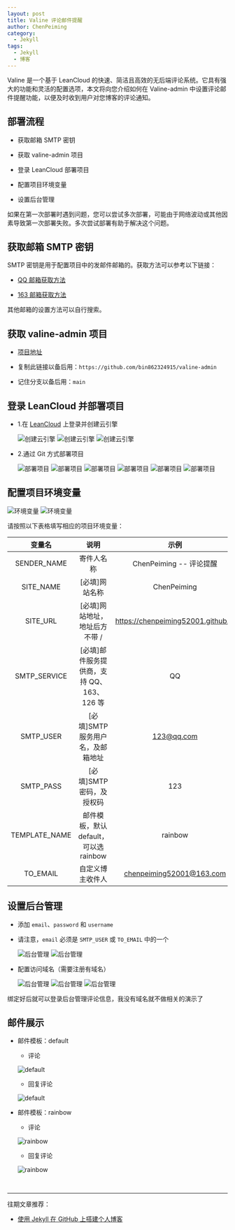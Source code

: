 ```yaml
---
layout: post
title: Valine 评论邮件提醒
author: ChenPeiming
category:
  - Jekyll
tags:
  - Jekyll
  - 博客
---
```


Valine 是一个基于 LeanCloud 的快速、简洁且高效的无后端评论系统。它具有强大的功能和灵活的配置选项，本文将向您介绍如何在 Valine-admin 中设置评论邮件提醒功能，以便及时收到用户对您博客的评论通知。



## 部署流程

- 获取邮箱 SMTP 密钥

<!-- - 获取 AKisemt 反垃圾邮件服务 -->

- 获取 valine-admin 项目

- 登录 LeanCloud 部署项目

- 配置项目环境变量

- 设置后台管理

如果在第一次部署时遇到问题，您可以尝试多次部署，可能由于网络波动或其他因素导致第一次部署失败。多次尝试部署有助于解决这个问题。

## 获取邮箱 SMTP 密钥

SMTP 密钥是用于配置项目中的发邮件邮箱的。获取方法可以参考以下链接：

- [QQ 邮箱获取方法](https://zhidao.baidu.com/question/1457961254794148260.html?fr=search&word=QQ%E9%82%AE%E7%AE%B1%E8%8E%B7%E5%8F%96+MSTP+%E6%96%B9%E6%B3%95)

- [163 邮箱获取方法](https://zhidao.baidu.com/question/436573565774794892.html?fr=search&word=163%E9%82%AE%E7%AE%B1%E8%8E%B7%E5%8F%96+MSTP+%E6%96%B9%E6%B3%95)

其他邮箱的设置方法可以自行搜索。

<!-- ### 获取 AKisemt 反垃圾邮件服务步骤：

- 1.这个可以不设置，如果你想要注册并使用反垃圾邮件功能，需要先科学上网。

- 2.在 [Akismet](https://wordpress.com/start/account/user-social?redirect_to=https%3A%2F%2Fr-login.wordpress.com%2Fremote-login.php%3Faction%3Dlink%26back%3Dhttps%253A%252F%252Fakismet.com%252Faccount%252F) 上注册并登录账号。

![注册Akismet](/images/2024/Jekyll-Valine/Jekyll-Valine-1-1.png)
![注册Akismet](/images/2024/Jekyll-Valine/Jekyll-Valine-1-2.png)

- 3.注册后，确认你的邮箱以完成登录。

- 4.进入[服务页面](https://akismet.com/pricing/)，选择适合你的服务。

![选择Akismet服务](/images/2024/Jekyll-Valine/Jekyll-Valine-1-3.png)

- 5.根据你的需求选择付费金额，如果你选择免费版本，请注意不能用于商业活动。

![选择Akismet服务](/images/2024/Jekyll-Valine/Jekyll-Valine-1-4.png)

- 6.我这里选择免费，确认付款信息，然后你就可以获得到 Api 。

![确认服务费用](/images/2024/Jekyll-Valine/Jekyll-Valine-1-5.png)
![确认服务费用](/images/2024/Jekyll-Valine/Jekyll-Valine-1-6.png) -->

## 获取 valine-admin 项目

- [项目地址](https://github.com/bin862324915/valine-admin)

- 复制此链接以备后用：`https://github.com/bin862324915/valine-admin`

- 记住分支以备后用：`main`

## 登录 LeanCloud 并部署项目

- 1.在 [LeanCloud](https://console.leancloud.cn/) 上登录并创建云引擎

  ![创建云引擎](/images/2024/Jekyll-Valine/Jekyll-Valine-2-1.png)
  ![创建云引擎](/images/2024/Jekyll-Valine/Jekyll-Valine-2-2.png)
  ![创建云引擎](/images/2024/Jekyll-Valine/Jekyll-Valine-2-3.png)

- 2.通过 Git 方式部署项目

  ![部署项目](/images/2024/Jekyll-Valine/Jekyll-Valine-3-1.png)
  ![部署项目](/images/2024/Jekyll-Valine/Jekyll-Valine-3-2.png)
  ![部署项目](/images/2024/Jekyll-Valine/Jekyll-Valine-3-3.png)
  ![部署项目](/images/2024/Jekyll-Valine/Jekyll-Valine-3-4.png)
  ![部署项目](/images/2024/Jekyll-Valine/Jekyll-Valine-3-5.png)
  ![部署项目](/images/2024/Jekyll-Valine/Jekyll-Valine-3-6.png)

## 配置项目环境变量

![环境变量](/images/2024/Jekyll-Valine/Jekyll-Valine-4-1.png)
![环境变量](/images/2024/Jekyll-Valine/Jekyll-Valine-4-2.png)

请按照以下表格填写相应的项目环境变量：

|    变量名     |                    说明                    |                示例                |
| :-----------: | :----------------------------------------: | :--------------------------------: |
|  SENDER_NAME  |                 寄件人名称                 |      ChenPeiming -- 评论提醒       |
|   SITE_NAME   |               [必填]网站名称               |            ChenPeiming             |
|   SITE_URL    |       [必填]网站地址，地址后方不带 /       | https://chenpeiming52001.github.io |
| SMTP_SERVICE  | [必填]邮件服务提供商，支持 QQ、163、126 等 |                 QQ                 |
|   SMTP_USER   |     [必填]SMTP 服务用户名，及邮箱地址      |             123@qq.com             |
|   SMTP_PASS   |         [必填]SMTP 密码，及授权码          |                123                 |
| TEMPLATE_NAME |   邮件模板，默认 default，可以选 rainbow   |              rainbow               |
|   TO_EMAIL    |              自定义博主收件人              |      chenpeiming52001@163.com      |

## 设置后台管理

- 添加 `email`、`password` 和 `username`

- 请注意，`email` 必须是 `SMTP_USER` 或 `TO_EMAIL` 中的一个

  ![后台管理](/images/2024/Jekyll-Valine/Jekyll-Valine-5-1.png)
  ![后台管理](/images/2024/Jekyll-Valine/Jekyll-Valine-5-1.png)

- 配置访问域名（需要注册有域名）

  ![后台管理](/images/2024/Jekyll-Valine/Jekyll-Valine-6-1.png)
  ![后台管理](/images/2024/Jekyll-Valine/Jekyll-Valine-6-2.png)
  ![后台管理](/images/2024/Jekyll-Valine/Jekyll-Valine-6-3.png)

绑定好后就可以登录后台管理评论信息，我没有域名就不做相关的演示了

## 邮件展示

- 邮件模板：default

  - 评论

  ![default](/images//2024/Jekyll-Valine/Jekyll-Valine-7-1.png)

  - 回复评论

  ![default](/images//2024/Jekyll-Valine/Jekyll-Valine-7-2.png)

- 邮件模板：rainbow

  - 评论

  ![rainbow](/images//2024/Jekyll-Valine/Jekyll-Valine-7-3.png)

  - 回复评论

  ![rainbow](/images//2024/Jekyll-Valine/Jekyll-Valine-7-4.png)

<br>

---

往期文章推荐：

- [使用 Jekyll 在 GitHub 上搭建个人博客](/jekyll/2023/12/12/create-blog)
